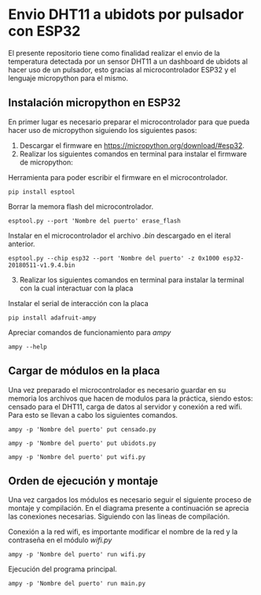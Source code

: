 # Envio DHT11 a ubidots por pulsador con ESP32
El presente repositorio tiene como finalidad realizar el envio de la temperatura detectada por un sensor DHT11 a un dashboard de ubidots al hacer uso de un pulsador, esto gracias al microcontrolador ESP32 y el lenguaje micropython para el mismo.

## Instalación micropython en ESP32
En primer lugar es necesario preparar el microcontrolador para que pueda hacer uso de micropython siguiendo los siguientes pasos:
1. Descargar el firmware en https://micropython.org/download/#esp32.
2. Realizar los siguientes comandos en terminal para instalar el firmware de micropython:

Herramienta para poder escribir el firmware en el microcontrolador.

`pip install esptool`

Borrar la memora flash del microcontrolador.

`esptool.py --port 'Nombre del puerto' erase_flash`

Instalar en el microcontrolador el archivo *.bin* descargado en el iteral anterior.

`esptool.py --chip esp32 --port 'Nombre del puerto' -z 0x1000 esp32-20180511-v1.9.4.bin`

3. Realizar los siguientes comandos en terminal para instalar la terminal con la cual interactuar con la placa

Instalar el serial de interacción con la placa

`pip install adafruit-ampy`

Apreciar comandos de funcionamiento para *ampy*

`ampy --help`

## Cargar de módulos en la placa
Una vez preparado el microcontrolador es necesario guardar en su memoria los archivos que hacen de modulos para la práctica, siendo estos: censado para el DHT11, carga de datos al servidor y conexión a red wifi. Para esto se llevan a cabo los siguientes comandos.

`ampy -p 'Nombre del puerto' put censado.py`

`ampy -p 'Nombre del puerto' put ubidots.py`

`ampy -p 'Nombre del puerto' put wifi.py`

## Orden de ejecución y montaje
Una vez cargados los módulos es necesario seguir el siguiente proceso de montaje y compilación. En el diagrama presente a continuación se aprecia las conexiones necesarias. Siguiendo con las lineas de compilación.

Conexión a la red wifi, es importante modificar el nombre de la red y la contraseña en el módulo *wifi.py*

`ampy -p 'Nombre del puerto' run wifi.py`

Ejecución del programa principal.

`ampy -p 'Nombre del puerto' run main.py`
